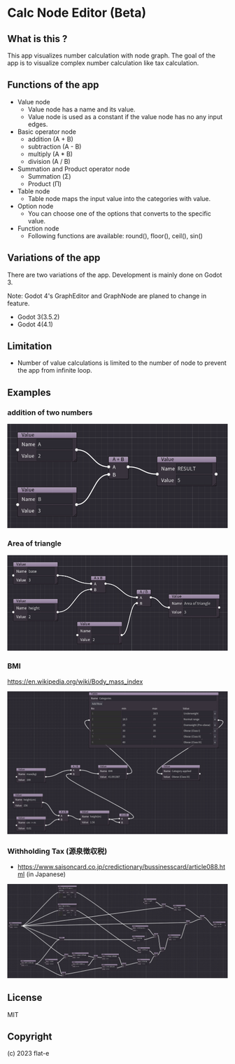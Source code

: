 # Calc Node Editor (Beta)

## What is this ?

This app visualizes number calculation with node graph.
The goal of the app is to visualize complex number calculation like tax calculation.

## Functions of the app

- Value node
  - Value node has a name and its value.
  - Value node is used as a constant if the value node has no any input edges.
- Basic operator node
  - addition (A + B)
  - subtraction (A - B)
  - multiply (A * B)
  - division (A / B)
- Summation and Product operator node
  - Summation (Σ)
  - Product (Π)
- Table node
  - Table node maps the input value into the categories with value.
- Option node
  - You can choose one of the options that converts to the specific value.
- Function node
  - Following functions are available: round(), floor(), ceil(), sin()

## Variations of the app

There are two variations of the app.
Development is mainly done on Godot 3.

Note: Godot 4's GraphEditor and GraphNode are planed to change in feature.

- Godot 3(3.5.2)
- Godot 4(4.1)

## Limitation

- Number of value calculations is limited to the number of node to prevent the app from infinite loop.

## Examples

### addition of two numbers

![Addition of two numbers](./images/example_add.png)

### Area of triangle

![Area of triangle](./images/example_area_triangle.png)

### BMI 

https://en.wikipedia.org/wiki/Body_mass_index

![BMI](./images/example_bmi.png)

### Withholding Tax (源泉徴収税)

- https://www.saisoncard.co.jp/credictionary/bussinesscard/article088.html (in Japanese)

![BMI](./images/example_withholding_tax.png)


## License

MIT

## Copyright

(c) 2023 flat-e